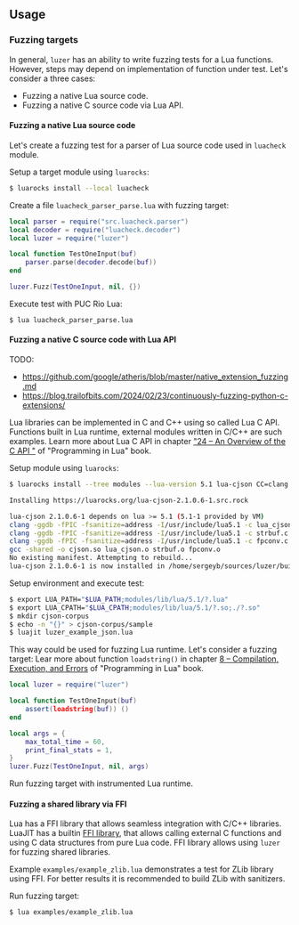 ## Usage

### Fuzzing targets

In general, `luzer` has an ability to write fuzzing tests for a Lua functions.
However, steps may depend on implementation of function under test. Let's
consider a three cases:

- Fuzzing a native Lua source code.
- Fuzzing a native C source code via Lua API.

#### Fuzzing a native Lua source code

Let's create a fuzzing test for a parser of Lua source code used
in `luacheck` module.

Setup a target module using `luarocks`:

```sh
$ luarocks install --local luacheck
```

Create a file `luacheck_parser_parse.lua` with fuzzing target:

```lua
local parser = require("src.luacheck.parser")
local decoder = require("luacheck.decoder")
local luzer = require("luzer")

local function TestOneInput(buf)
    parser.parse(decoder.decode(buf))
end

luzer.Fuzz(TestOneInput, nil, {})
```

Execute test with PUC Rio Lua:

```
$ lua luacheck_parser_parse.lua
```

#### Fuzzing a native C source code with Lua API

TODO:
- https://github.com/google/atheris/blob/master/native_extension_fuzzing.md
- https://blog.trailofbits.com/2024/02/23/continuously-fuzzing-python-c-extensions/

Lua libraries can be implemented in C and C++  using so called Lua C API.
Functions built in Lua runtime, external modules written in C/C++ are such examples.
Learn more about Lua C API in chapter ["24 – An Overview of the C API
"][programming-in-lua-24] of "Programming in Lua" book.

Setup module using `luarocks`:

```sh
$ luarocks install --tree modules --lua-version 5.1 lua-cjson CC=clang CFLAGS="-ggdb -fPIC -fsanitize=address -fsanitize=address,fuzzer-no-link" LDFLAGS="-fsanitize=address"

Installing https://luarocks.org/lua-cjson-2.1.0.6-1.src.rock

lua-cjson 2.1.0.6-1 depends on lua >= 5.1 (5.1-1 provided by VM)
clang -ggdb -fPIC -fsanitize=address -I/usr/include/lua5.1 -c lua_cjson.c -o lua_cjson.o
clang -ggdb -fPIC -fsanitize=address -I/usr/include/lua5.1 -c strbuf.c -o strbuf.o
clang -ggdb -fPIC -fsanitize=address -I/usr/include/lua5.1 -c fpconv.c -o fpconv.o
gcc -shared -o cjson.so lua_cjson.o strbuf.o fpconv.o
No existing manifest. Attempting to rebuild...
lua-cjson 2.1.0.6-1 is now installed in /home/sergeyb/sources/luzer/build/modules (license: MIT)
```

Setup environment and execute test:

```sh
$ export LUA_PATH="$LUA_PATH;modules/lib/lua/5.1/?.lua"
$ export LUA_CPATH="$LUA_CPATH;modules/lib/lua/5.1/?.so;./?.so"
$ mkdir cjson-corpus
$ echo -n "{}" > cjson-corpus/sample
$ luajit luzer_example_json.lua
```

This way could be used for fuzzing Lua runtime. Let's consider a fuzzing
target: Lear more about function `loadstring()` in chapter [8 – Compilation,
Execution, and Errors][programming-in-lua-8] of "Programming in Lua" book.

```lua
local luzer = require("luzer")

local function TestOneInput(buf)
    assert(loadstring(buf)) ()
end

local args = {
    max_total_time = 60,
    print_final_stats = 1,
}
luzer.Fuzz(TestOneInput, nil, args)
```

Run fuzzing target with instrumented Lua runtime.

#### Fuzzing a shared library via FFI

Lua has a FFI library that allows seamless integration with C/C++ libraries.
LuaJIT has a builtin [FFI library][ffi-library-url], that allows calling
external C functions and using C data structures from pure Lua code.
FFI library allows using `luzer` for fuzzing shared libraries.

Example `examples/example_zlib.lua` demonstrates a test for ZLib library using
FFI. For better results it is recommended to build ZLib with sanitizers.

Run fuzzing target:

```sh
$ lua examples/example_zlib.lua
```

[ffi-library-url]: https://luajit.org/ext_ffi.html
[programming-in-lua-8]: https://www.lua.org/pil/8.html
[programming-in-lua-24]: https://www.lua.org/pil/24.html
[atheris-native-extensions]: https://github.com/google/atheris/blob/master/native_extension_fuzzing.md
[atheris-native-extensions-video]: https://www.youtube.com/watch?v=oM-7lt43-GA
